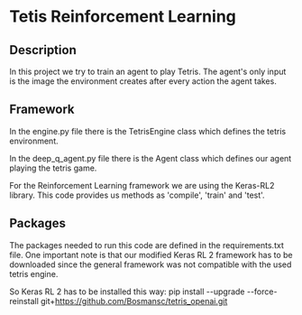 # Tetis Reinforcement Learning

## Description

In this project we try to train an agent to play Tetris. 
The agent's only input is the image the environment creates after every action the agent takes.


## Framework

In the engine.py file there is the TetrisEngine class which defines the tetris environment. 

In the deep_q_agent.py file there is the Agent class which defines our agent playing the tetris game.

For the Reinforcement Learning framework we are using the Keras-RL2 library. This code provides us methods as 'compile', 'train' and 'test'.

## Packages
The packages needed to run this code are defined in the requirements.txt file. One important note is that our modified Keras RL 2 framework has to be downloaded since the general framework was not compatible with the used tetris engine.

So Keras RL 2 has to be installed this way:
pip install --upgrade --force-reinstall  git+https://github.com/Bosmansc/tetris_openai.git
